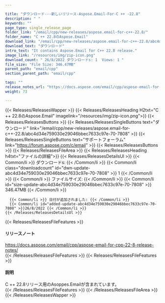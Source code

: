 ```yaml
---

title: "ダウンロード---新しいリリース-Aspose.Email-For-C ++ -22.8"
description: " "
keywords: ""
page_type: single_release_page
folder_link: "/email/cpp/new-releases/aspose.email-for-c++-22.8/"
folder_name: "C ++ 22.8のAspose.Email"
download_link: "/email/cpp/new-releases/aspose.email-for-c++-22.8/abc4d34e759030e29046bbec7633c97e-70-7808"
download_text: "ダウンロード"
intro_text: "It contains Aspose.Email for C++ 22.8 release."
image_link: "/resources/img/zip-icon.png"
download_count: " 26/8/2022 ダウンロードs: 1  Views: 1 "
file_size: "File Size: 346.47MB"
parent_path: "email/cpp"
section_parent_path: "email/cpp"

tags: ""
release_notes_url: "https://docs.aspose.com/email/cpp/aspose-email-for-cpp-22-8-release-notes/"
weight: 73

---
```


{{< Releases/ReleasesWapper >}}
  {{< Releases/ReleasesHeading H2txt="C ++ 22.8のAspose.Email" imagelink="/resources/img/zip-icon.png">}}
  {{< Releases/ReleasesButtons >}}
    {{< Releases/ReleasesSingleButtons text="ダウンロード" link="/email/cpp/new-releases/aspose.email-for-c++-22.8/abc4d34e759030e29046bbec7633c97e-70-7808" >}}
    {{< Releases/ReleasesSingleButtons text="サポートフォーラム" link="https://forum.aspose.com/c/email" >}}
  {{< Releases/ReleasesButtons >}}
  {{< Releases/ReleasesFileArea >}}
    {{< Releases/ReleasesHeading h4txt="ファイルの詳細">}}
    {{< Releases/ReleasesDetailsUl >}}
      {{< Common/li >}} ダウンロードs: {{< /Common/li >}}
      {{< Common/li class="downloadcount" id="dwn-update-abc4d34e759030e29046bbec7633c97e-70-7808" >}} 1 {{< /Common/li >}}
      {{< Common/li >}} ファイルサイズ: {{< /Common/li >}}
      {{< Common/li id="size-update-abc4d34e759030e29046bbec7633c97e-70-7808" >}} 346.47MB {{< /Common/li >}}

      {{< Common/li >}} 日付が追加されました: {{< /Common/li >}}
      {{< Common/li id="added-update-abc4d34e759030e29046bbec7633c97e-70-7808" >}}26/8/2022 {{< /Common/li >}}
    {{< /Releases/ReleasesDetailsUl >}}

  {{< Releases/ReleasesFileFeatures >}}
      <h4>リリースノート</h4><div><a href='https://docs.aspose.com/email/cpp/aspose-email-for-cpp-22-8-release-notes/'>https://docs.aspose.com/email/cpp/aspose-email-for-cpp-22-8-release-notes/</a></div>
  {{< /Releases/ReleasesFileFeatures >}}
  {{< Releases/ReleasesFileFeatures >}}
      <h4>説明</h4><div class="HTMLDescription">C ++ 22.8リリース用のAsoppes.Emailが含まれています。</div>
  {{< /Releases/ReleasesFileFeatures >}}
 {{< /Releases/ReleasesFileArea >}}
{{< /Releases/ReleasesWapper >}}


